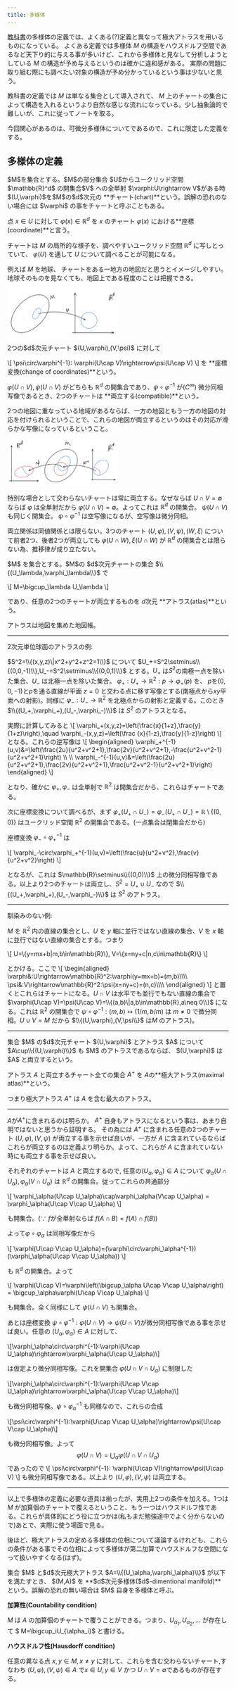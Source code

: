 ```yaml
---
title: 多様体
---
```


[教科書](https://press.princeton.edu/absil)の多様体の定義では、よくある(?)定義と異なって極大アトラスを用いるものになっている。
よくある定義では多様体 $M$ の構造をハウスドルフ空間であるなど天下り的に与える事が多いけど、これから多様体と見なして分析しようとしている $M$ の構造が予め与えるというのは確かに違和感がある。
実際の問題に取り組む際にも調べたい対象の構造が予め分かっているという事は少ないと思う。

教科書の定義では $M$ は単なる集合として導入されて、 $M$ 上のチャートの集合によって構造を入れるというより自然な感じな流れになっている。少し抽象論的で難しいが、これに従ってノートを取る。


今回関心があるのは、可微分多様体についてであるので、これに限定した定義をする。

## 多様体の定義

<div class="definition" markdown=1>
$M$を集合とする。$M$の部分集合 $U$からユークリッド空間 $\mathbb{R}^d$ の開集合$V$ への全単射 $\varphi:U\rightarrow V$がある時 $(U,\varphi)$を$M$の$d$次元の **チャート(chart)**という。誤解の恐れのない場合には $\varphi$ の事をチャートと呼ぶこともある。

点 $x\in U$ に対して $\varphi(x)\in\mathbb{R}^d$ を $x$ のチャート $\varphi(x)$ における**座標(coordinate)**と言う。
</div>

チャートは $M$ の局所的な様子を、調べやすいユークリッド空間 $\mathbb{R}^d$ に写しとっていて、 $\varphi(U)$ を通して $U$ について調べることが可能になる。

例えば $M$ を地球、 チャートをある一地方の地図だと思うとイメージしやすい。地球そのものを見なくても、地図上である程度のことは把握できる。

<img src="images/chart.png" width="50%">

<div class="definition" markdown=1>
2つの$d$次元チャート $(U,\varphi),(V,\psi)$ に対して

\\[ \psi\circ\varphi^{-1}: \varphi(U\cap V)\rightarrow\psi(U\cap V) \\]
を **座標変換(change of coordinates)**という。

$\varphi(U\cap V), \psi(U\cap V)$ がどちらも $\mathbb{R}^d$ の開集合であり、$\psi\circ\varphi^{-1}$ が($C^\infty$) 微分同相写像であるとき、2つのチャートは **両立する(compatible)**という。
</div>

2つの地図に重なっている地域があるならば、一方の地図ともう一方の地図の対応を付けられるということで、これらの地図が両立するというのはその対応が滑らかな写像になっているということ。

<img src="images/change_of_coordinates.png" width="50%">

特別な場合として交わらないチャートは常に両立する。なぜならば $U\cap V=\emptyset$ ならば
$\varphi$ は全単射だから $\varphi(U\cap V)=\emptyset$。よってこれは $\mathbb{R}^d$ の開集合。 $\psi(U\cap V)$ も同じく開集合。
$\psi\circ\varphi^{-1}$ は空写像になるが、空写像は微分同相。

両立関係は同値関係とは限らない。3つのチャート $(U,\varphi),(V,\psi),(W,\xi)$ について前者2つ、後者2つが両立しても $\varphi(U\cap W),\xi(U\cap W)$ が $\mathbb{R}^d$ の開集合とは限らない為、推移律が成り立たない。

<div class="definition" markdown=1>
$M$ を集合とする。$M$の $d$次元チャートの集合
 $\\{(U_\lambda,\varphi_\lambda\\}$ で

\\[ M=\bigcup_\lambda U_\lambda \\]

であり、任意の2つのチャートが両立するものを
 $d$次元 **アトラス(atlas)**という。
</div>

アトラスは地図を集めた地図帳。

---
2次元単位球面のアトラスの例:

$S^2=\\{(x,y,z)\|x^2+y^2+z^2=1\\}$ について $U_+=S^2\setminus\\{(0,0,-1)\\},U_-=S^2\setminus\\{(0,0,1)\\}$
とする。$U_+$ は$S^2$の南極一点を除いた集合、$U_-$ は北極一点を除いた集合。
$\varphi_+:U_+\rightarrow \mathbb{R}^2: p\rightarrow\varphi_+(p)$ を、 $p$を$(0,0,-1)$と$p$を通る直線が平面 $z=0$ と交わる点に移す写像とする(南極点から$xy$平面への射影)。同様に $\varphi_-:U_-\rightarrow\mathbb{R}^2$ を北極点からの射影と定義する。このとき $\\{(U_+,\varphi_+),(U_-,\varphi_-)\\}$ は $S^2$ のアトラスとなる。

実際に計算してみると
\\[
\varphi_+(x,y,z)=\left(\frac{x}{1+z},\frac{y}{1+z}\right),\quad
\varphi_-(x,y,z)=\left(\frac
{x}{1-z},\frac{y}{1-z}\right) 
\\]
となる。これらの逆写像は
\\[
\begin{aligned}
\varphi_+^{-1}(u,v)&=\left(\frac{2u}{u^2+v^2+1},\frac{2v}{u^2+v^2+1},-\frac{u^2+v^2-1}{u^2+v^2+1}\right) \\\\ \\\\
\varphi_-^{-1}(u,v)&=\left(\frac{2u}{u^2+v^2+1},\frac{2v}{u^2+v^2+1},\frac{u^2+v^2-1}{u^2+v^2+1}\right)
\end{aligned}
\\]

となり、確かに $\varphi_+,\varphi_-$ は全単射で $\mathbb{R}^2$ は開集合だから、これらはチャートである。

次に座標変換について調べるが、まず
$\varphi_+(U_+\cap U_-)=\varphi_-(U_+\cap U_-)=\mathbb{R}\setminus\{(0,0)\}$ はユークリッド空間 $\mathbb{R}^2$ の開集合である。(一点集合は閉集合だから)


座標変換 $\varphi_-\circ\varphi_+^{-1}$ は

\\[
\varphi_-\circ\varphi_+^{-1}(u,v)=\left(\frac{u}{u^2+v^2},\frac{v}{u^2+v^2}\right)
\\]

となるが、これは $\mathbb{R}\setminus\\{(0,0)\\}$ 上の微分同相写像である。以上より2つのチャートは両立し、$S^2=U_+\cup U_-$ なので $\\{(U_+,\varphi_+),(U_-,\varphi_-)\\}$ は $S^2$ のアトラス。

---
馴染みのない例:

$M$ を $\mathbb{R}^2$ 内の直線の集合とし、$U$ を $y$ 軸に並行ではない直線の集合、$V$ を $x$ 軸に並行ではない直線の集合とする。つまり

\\[
U=\\{y=mx+b\|m,b\in\mathbb{R}\\},
V=\\{x=ny+c\|n,c\in\mathbb{R}\\}
\\]

とかける。ここで
\\[
\begin{aligned}
\varphi&:U\rightarrow\mathbb{R}^2:\varphi(y=mx+b)=(m,b)\\\\\\\\
\psi&:V\rightarrow\mathbb{R}^2:\psi(x=ny+c)=(n,c)\\\\\\\\
\end{aligned}
\\]
と置くとこれらはチャートになる。$U\cap V$ は水平でも並行でもない直線の集合で $\varphi(U\cap V)=\psi(U\cap V)=\\{(a,b)\|a,b\in\mathbb{R},a\neq 0\\}$ になる。これは $\mathbb{R}^2$ の開集合で $\psi\circ\varphi^{-1}:(m,b)\mapsto(1/m,b/m)$ は $m\neq 0$ で微分同相。$U\cup V=M$ だから $\\{(U,\varphi),(V,\psi\\}$ は$M$ のアトラス)。

---

<div class="definition" markdown=1>
集合 $M$ の$d$次元チャート $(U,\varphi)$ とアトラス $A$ について $A\cup\\{(U,\varphi)\\}$ も $M$ のアトラスであるならば、 $(U,\varphi)$ は $A$ と両立するという。

アトラス $A$ と両立するチャート全ての集合 $A^+$ を $A$の**極大アトラス(maximal atlas)**という。
</div>

つまり極大アトラス $A^+$ は $A$ を含む最大のアトラス。

---

$A$が$A^+$に含まれるのは明らか。
$A^+$ 自身もアトラスになるという事は、あまり自明ではないと思うから証明する。
その為には $A^+$ に含まれる任意の2つのチャート $(U,\varphi),(V,\psi)$ が両立する事を示せば良いが、一方が $A$ に含まれているならばこれらが両立するのは定義より明らか。よって、これらが $A$ に含まれていない時にも両立する事を示せば良い。

それぞれのチャートは $A$ と両立するので, 任意の$(U_\alpha,\varphi_\alpha)\in A$ について
$\varphi_\alpha(U\cap U_\alpha),\varphi_\alpha(V\cap U_\alpha)$ は $\mathbb{R}^d$ の開集合。従ってこれらの共通部分

\\[ 
\varphi_\alpha(U\cap U_\alpha)\cap\varphi_\alpha(V\cap U_\alpha) = \varphi_\alpha(U\cap V\cap U_\alpha)
\\]

も開集合。($\because$ $f$が全単射ならば $f(A\cap B)=f(A)\cap f(B)$)

よって$\varphi\circ\varphi_\alpha$ は同相写像だから

\\[
\varphi(U\cap V\cap U_\alpha)=(\varphi\circ\varphi_\alpha^{-1})(\varphi_\alpha(U\cap V\cap U_\alpha))
\\]

も $\mathbb{R}^d$ の開集合。よって

\\[
\varphi(U\cap V)=\varphi\left(\bigcup_\alpha U\cap V\cap U_\alpha\right) = \bigcup_\alpha\varphi(U\cap V\cap U_\alpha)
\\]

も開集合。全く同様にして $\psi(U\cap V)$ も開集合。

あとは座標変換 $\psi\circ\varphi^{-1}:\varphi(U\cap V)\rightarrow\psi(U\cap V)$が微分同相写像である事を示せば良い。任意の $(U_\alpha,\varphi_\alpha)\in A$ に対して、

\\[\varphi_\alpha\circ\varphi^{-1}:\varphi(U\cap U_\alpha)\rightarrow\varphi_\alpha(U\cap U_\alpha)\\]

は仮定より微分同相写像。これを開集合 $\varphi(U\cap V\cap U_\alpha)$ に制限した

\\[\varphi_\alpha\circ\varphi^{-1}:\varphi(U\cap V\cap U_\alpha)\rightarrow\varphi_\alpha(U\cap V\cap U_\alpha)\\]

も微分同相写像。$\psi\circ\varphi_\alpha^{-1}$ も同様なので、これらの合成

\\[\psi\circ\varphi^{-1}:\varphi(U\cap V\cap U_\alpha)\rightarrow\psi(U\cap V\cap U_\alpha)\\]

も微分同相写像。よって $$\varphi(U\cap V)= \bigcup_\alpha\varphi(U\cap V\cap U_\alpha)$$ であったので
\\[ \psi\circ\varphi^{-1}: \varphi(U\cap V)\rightarrow\psi(U\cap V) \\]
も微分同相写像である。以上より $(U,\varphi),(V,\psi)$ は両立する。

---

以上で多様体の定義に必要な道具は揃ったが、実用上2つの条件を加える。1つは $M$ が加算個のチャートで覆えるということ、もう一つはハウスドルフ性である。これらが具体的にどう役に立つかは(私もまだ勉強途中でよく分からないので)あとで、実際に使う場面で見る。

後ほど、極大アトラスの定める多様体の位相について議論するけれども、これらの条件がある事でその位相によって多様体が第二加算でハウスドルフな空間になって扱いやすくなる(はず)。

<div class="definition" markdown=1>
集合 $M$ と$d$次元極大アトラス $A=\\{(U_\alpha,\varphi_\alpha)\\}$ が以下を満たすとき、 $(M,A)$ を **$d$次元多様体($d$-dimentional manifold)** という。誤解の恐れの無い場合は $M$ 自身を多様体と呼ぶ。

**加算性(Countability condition)**

$M$ は $A$ の加算個のチャートで覆うことができる。つまり、$U_{\alpha_1},U_{\alpha_2},\ldots$ が存在して $ M=\bigcup_iU_{\alpha_i}$ と書ける。

**ハウスドルフ性(Hausdorff condition)**

任意の異なる点 $x,y\in M,x\neq y$ に対して、これらを含む交わらないチャート,すなわち $(U,\varphi),(V,\psi)\in A$ で$x\in U,y\in V$ かつ $U\cap V=\emptyset$であるものが存在する。
</div>
